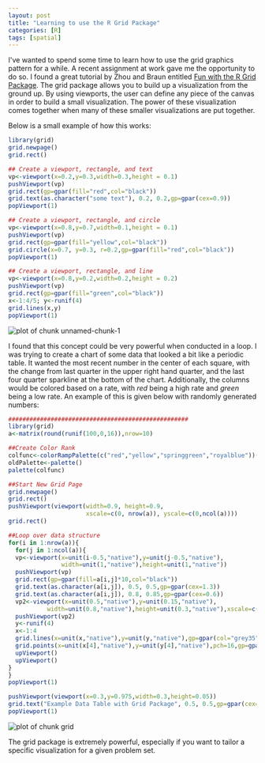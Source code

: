 ```yaml
---
layout: post
title: "Learning to use the R Grid Package"
categories: [R]
tags: [spatial]
---
```


I've wanted to spend some time to learn how to use the grid graphics pattern for a while.  A recent assignment at work gave me the opportunity to do so.  I found a great tutorial by Zhou and Braun entitled [Fun with the R Grid Package](http://www.amstat.org/publications/jse/v18n3/zhou.pdf).  The grid package allows you to build up a visualization from the ground up.  By using viewports, the user can define any piece of the canvas in order to build a small visualization.  The power of these visualization comes together when many of these smaller visualizations are put together.  

Below is a small example of how this works:

```r
library(grid)
grid.newpage()
grid.rect()

## Create a viewport, rectangle, and text
vp<-viewport(x=0.2,y=0.3,width=0.3,height = 0.1)
pushViewport(vp)
grid.rect(gp=gpar(fill="red",col="black"))
grid.text(as.character("some text"), 0.2, 0.2,gp=gpar(cex=0.9))
popViewport(1)

## Create a viewport, rectangle, and circle
vp<-viewport(x=0.8,y=0.7,width=0.1,height = 0.1)
pushViewport(vp)
grid.rect(gp=gpar(fill="yellow",col="black"))
grid.circle(x=0.7, y=0.3, r=0.2,gp=gpar(fill="red",col="black"))
popViewport(1)

## Create a viewport, rectangle, and line
vp<-viewport(x=0.8,y=0.2,width=0.2,height = 0.2)
pushViewport(vp)
grid.rect(gp=gpar(fill="green",col="black"))
x<-1:4/5; y<-runif(4)
grid.lines(x,y)
popViewport(1)
```

![plot of chunk unnamed-chunk-1](https://dmbeskow.github.io/images/2016-07-21-GridGraphics/unnamed-chunk-1-1.png) 

I found that this concept could be very powerful when conducted in a loop.  I was trying to create a chart of some data that looked a bit like a periodic table.  It wanted the most recent number in the center of each square, with the change from last quarter in the upper right hand quarter, and the last four quarter sparkline at the bottom of the chart.  Additionally, the columns would be colored based on a rate, with _red_ being a high rate and _green_ being a low rate.  An example of this is given below with randomly generated numbers:



```r
###################################################
library(grid)
a<-matrix(round(runif(100,0,16)),nrow=10)

##Create Color Rank
colfunc<-colorRampPalette(c("red","yellow","springgreen","royalblue"))(n=200)
oldPalette<-palette()
palette(colfunc)

##Start New Grid Page
grid.newpage()
grid.rect()
pushViewport(viewport(width=0.9, height=0.9,
                      xscale=c(0, nrow(a)), yscale=c(0,ncol(a))))
grid.rect()

##Loop over data structure
for(i in 1:nrow(a)){
  for(j in 1:ncol(a)){
  vp<-viewport(x=unit(i-0.5,"native"),y=unit(j-0.5,"native"),
               width=unit(1,"native"),height=unit(1,"native"))
  pushViewport(vp)
  grid.rect(gp=gpar(fill=a[i,j]*10,col="black"))
  grid.text(as.character(a[i,j]), 0.5, 0.5,gp=gpar(cex=1.3))
  grid.text(as.character(a[i,j]), 0.8, 0.85,gp=gpar(cex=0.6))
  vp2<-viewport(x=unit(0.5,"native"),y=unit(0.15,"native"),
           width=unit(0.8,"native"),height=unit(0.3,"native"),xscale=c(1,4),yscale=c(0,1))
  pushViewport(vp2)
  y<-runif(4)
  x<-1:4
  grid.lines(x=unit(x,"native"),y=unit(y,"native"),gp=gpar(col="grey35"))
  grid.points(x=unit(x[4],"native"),y=unit(y[4],"native"),pch=16,gp=gpar(fill="grey35",col="grey35",cex=0.4))
  upViewport()
  upViewport()
}
}
popViewport(1)

pushViewport(viewport(x=0.3,y=0.975,width=0.3,height=0.05))
grid.text("Example Data Table with Grid Package", 0.5, 0.5,gp=gpar(cex=1))
popViewport(1)
```

![plot of chunk grid](https://dmbeskow.github.io/images/2016-07-21-GridGraphics/grid-1.png) 

The grid package is extremely powerful, especially if you want to tailor a specific visualization for a given problem set. 
